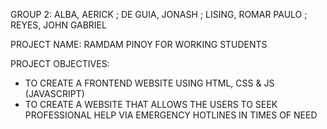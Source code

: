 GROUP 2: ALBA, AERICK ; DE GUIA, JONASH ; LISING, ROMAR PAULO ; REYES, JOHN GABRIEL 

PROJECT NAME: RAMDAM PINOY FOR WORKING STUDENTS 


PROJECT OBJECTIVES: 
* TO CREATE A FRONTEND WEBSITE USING HTML, CSS & JS (JAVASCRIPT)
* TO CREATE A WEBSITE THAT ALLOWS THE USERS TO SEEK PROFESSIONAL HELP VIA EMERGENCY HOTLINES IN TIMES OF NEED 
